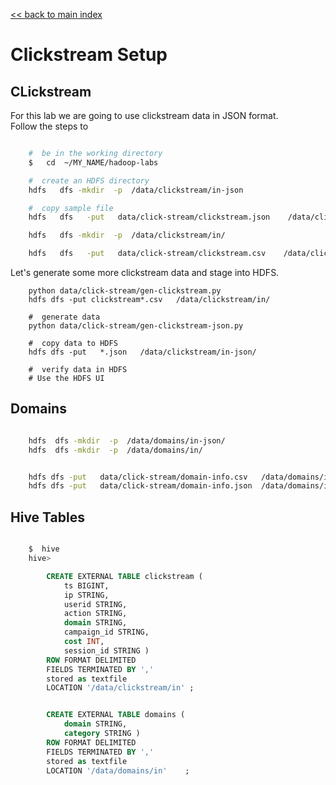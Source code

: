 <link rel='stylesheet' href='assets/css/main.css'/>

[<< back to main index](README.md)

# Clickstream Setup


## CLickstream
For this lab we are going to use clickstream data in JSON format.  
Follow the steps to 

```bash

    #  be in the working directory
    $   cd  ~/MY_NAME/hadoop-labs
```

```bash
    #  create an HDFS directory
    hdfs   dfs -mkdir  -p  /data/clickstream/in-json 

    #  copy sample file
    hdfs   dfs   -put   data/click-stream/clickstream.json    /data/clickstream/in-json/

    hdfs   dfs -mkdir  -p  /data/clickstream/in/

    hdfs   dfs   -put   data/click-stream/clickstream.csv    /data/clickstream/in/

```

Let's generate some more clickstream data and stage into HDFS.

```
    python data/click-stream/gen-clickstream.py
    hdfs dfs -put clickstream*.csv   /data/clickstream/in/

    #  generate data
    python data/click-stream/gen-clickstream-json.py

    #  copy data to HDFS
    hdfs dfs -put   *.json   /data/clickstream/in-json/

    #  verify data in HDFS
    # Use the HDFS UI
```

## Domains
```bash

    hdfs  dfs -mkdir  -p  /data/domains/in-json/
    hdfs  dfs -mkdir  -p  /data/domains/in/


    hdfs dfs -put   data/click-stream/domain-info.csv   /data/domains/in/
    hdfs dfs -put   data/click-stream/domain-info.json  /data/domains/in-json/

```

## Hive Tables
```sql

    $  hive
    hive>

        CREATE EXTERNAL TABLE clickstream (
            ts BIGINT,
            ip STRING,
            userid STRING,
            action STRING,
            domain STRING,
            campaign_id STRING,
            cost INT,
            session_id STRING )
        ROW FORMAT DELIMITED
        FIELDS TERMINATED BY ','
        stored as textfile
        LOCATION '/data/clickstream/in' ;


        CREATE EXTERNAL TABLE domains (
            domain STRING,
            category STRING )
        ROW FORMAT DELIMITED
        FIELDS TERMINATED BY ','
        stored as textfile
        LOCATION '/data/domains/in'    ;
```